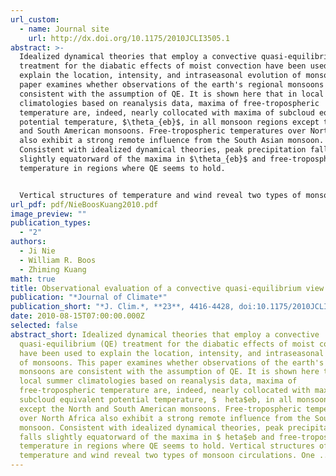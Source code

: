 ```yaml
---
url_custom:
  - name: Journal site
    url: http://dx.doi.org/10.1175/2010JCLI3505.1
abstract: >-
  Idealized dynamical theories that employ a convective quasi-equilibrium (QE)
  treatment for the diabatic effects of moist convection have been used to
  explain the location, intensity, and intraseasonal evolution of monsoons. This
  paper examines whether observations of the earth's regional monsoons are
  consistent with the assumption of QE. It is shown here that in local summer
  climatologies based on reanalysis data, maxima of free-tropospheric
  temperature are, indeed, nearly collocated with maxima of subcloud equivalent
  potential temperature, $\theta_{eb}$, in all monsoon regions except the North
  and South American monsoons. Free-tropospheric temperatures over North Africa
  also exhibit a strong remote influence from the South Asian monsoon.
  Consistent with idealized dynamical theories, peak precipitation falls
  slightly equatorward of the maxima in $\theta_{eb}$ and free-tropospheric
  temperature in regions where QE seems to hold. 


  Vertical structures of temperature and wind reveal two types of monsoon circulations. One is the deep, moist baroclinic circulation clearly seen in the South Asian monsoon. The other is of mixed type, with the deep moist circulation superimposed on a shallow dry circulation closely associated with boundary layer temperature gradients. While the existence of a shallow dry circulation has been documented extensively in the North African monsoon, here it is shown to also exist in Australia and southern Africa during the local summer. Analogous to moist QE theories for the deep circulation, the shallow circulation can be viewed in a dry QE framework in which shallow ascent occurs just equatorward of the peak boundary layer potential temperature, $\theta_b$, providing a unified system where the poleward extents of deep and shallow circulations are bounded by maxima in $\theta_{eb}$ and $\theta_b$, respectively
url_pdf: pdf/NieBoosKuang2010.pdf
image_preview: ""
publication_types:
  - "2"
authors:
  - Ji Nie
  - William R. Boos
  - Zhiming Kuang
math: true
title: Observational evaluation of a convective quasi-equilibrium view of monsoons
publication: "*Journal of Climate*"
publication_short: "*J. Clim.*, **23**, 4416-4428, doi:10.1175/2010JCLI3505.1"
date: 2010-08-15T07:00:00.000Z
selected: false
abstract_short: Idealized dynamical theories that employ a convective
  quasi-equilibrium (QE) treatment for the diabatic effects of moist convection
  have been used to explain the location, intensity, and intraseasonal evolution
  of monsoons. This paper examines whether observations of the earth's regional
  monsoons are consistent with the assumption of QE. It is shown here that in
  local summer climatologies based on reanalysis data, maxima of
  free-tropospheric temperature are, indeed, nearly collocated with maxima of
  subcloud equivalent potential temperature, $	heta$eb, in all monsoon regions
  except the North and South American monsoons. Free-tropospheric temperatures
  over North Africa also exhibit a strong remote influence from the South Asian
  monsoon. Consistent with idealized dynamical theories, peak precipitation
  falls slightly equatorward of the maxima in $	heta$eb and free-tropospheric
  temperature in regions where QE seems to hold. Vertical structures of
  temperature and wind reveal two types of monsoon circulations. One ...
---
```

